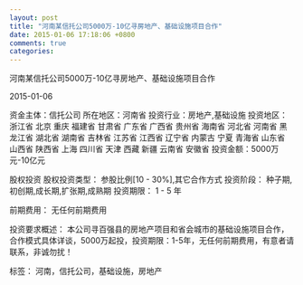 ```yaml
---
layout: post
title: "河南某信托公司5000万-10亿寻房地产、基础设施项目合作"
date: 2015-01-06 17:18:06 +0800
comments: true
categories: 
---
```

河南某信托公司5000万-10亿寻房地产、基础设施项目合作



2015-01-06

资金主体：信托公司
所在地区：河南省
投资行业：房地产,基础设施
投资地区：浙江省 北京 重庆 福建省 甘肃省 广东省 广西省 贵州省 海南省 河北省 河南省 黑龙江省 湖北省 湖南省 吉林省 江苏省 江西省 辽宁省 内蒙古 宁夏 青海省 山东省 山西省 陕西省 上海 四川省 天津 西藏 新疆 云南省 安徽省
投资金额：5000万元-10亿元

股权投资
股权投资类型：
                            参股比例[10 - 30%],其它合作方式 
                                                                                投资阶段：
                            种子期,初创期,成长期,扩张期,成熟期 
                                                                                                                                        投资期限：
                            1 - 5 年

前期费用：
无任何前期费用

投资要求概述：
本公司寻百强县的房地产项目和省会城市的基础设施项目合作，合作模式具体详谈，5000万起投，投资期限：1-5年，无任何前期费用，有意者请联系，非诚勿扰！

标签：
河南，信托公司，基础设施，房地产

